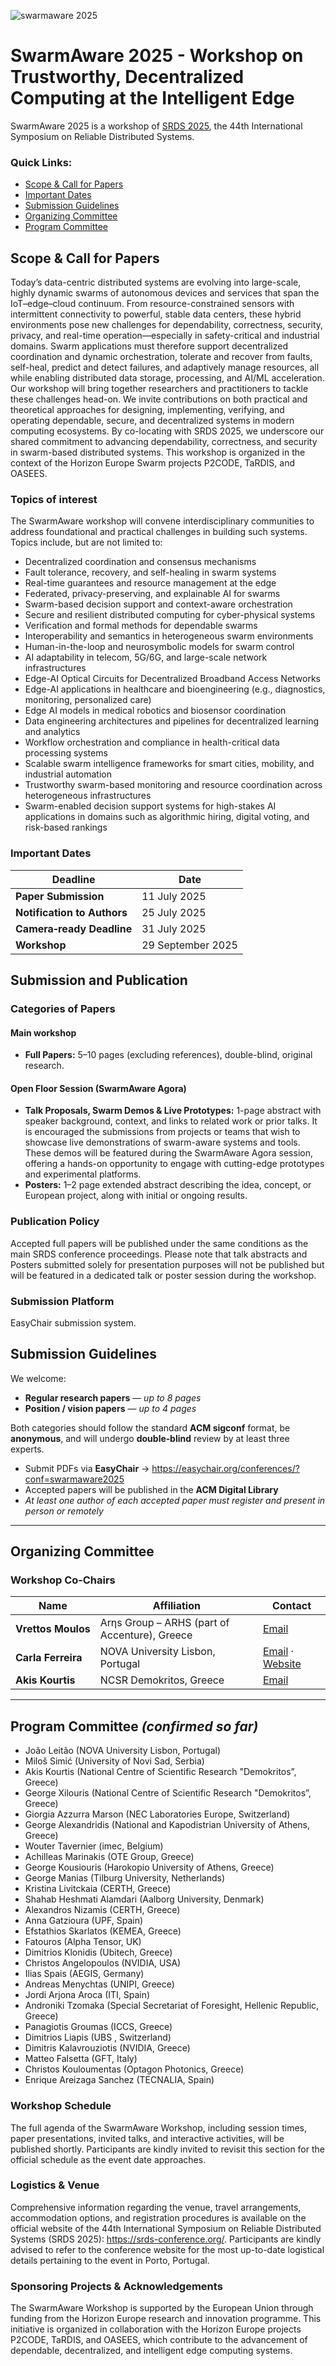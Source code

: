 ![swarmaware 2025](banner.jpg)

# SwarmAware 2025 - Workshop on Trustworthy, Decentralized Computing at the Intelligent Edge

SwarmAware 2025 is a workshop of [SRDS 2025](https://srds-conference.org/), the 44th International Symposium on Reliable Distributed Systems.

### Quick Links:

* [Scope & Call for Papers](#scope--call-for-papers) 
* [Important Dates](#important-dates)
* [Submission Guidelines](#submission-guidelines)  
* [Organizing Committee](#organizing-committee)  
* [Program Committee](#program-committee)

## Scope & Call for Papers

Today’s data-centric distributed systems are evolving into large-scale, highly dynamic swarms of autonomous devices and services that span the IoT–edge–cloud continuum. From resource-constrained sensors with intermittent connectivity to powerful, stable data centers, these hybrid environments pose new challenges for dependability, correctness, security, privacy, and real-time operation—especially in safety-critical and industrial domains. Swarm applications must therefore support decentralized coordination and dynamic orchestration, tolerate and recover from faults, self-heal, predict and detect failures, and adaptively manage resources, all while enabling distributed data storage, processing, and AI/ML acceleration.
Our workshop will bring together researchers and practitioners to tackle these challenges head-on. We invite contributions on both practical and theoretical approaches for designing, implementing, verifying, and operating dependable, secure, and decentralized systems in modern computing ecosystems.
By co-locating with SRDS 2025, we underscore our shared commitment to advancing dependability, correctness, and security in swarm-based distributed systems. This workshop is organized in the context of the Horizon Europe Swarm projects P2CODE, TaRDIS, and OASEES.

### Topics of interest
The SwarmAware workshop will convene interdisciplinary communities to address foundational and practical challenges in building such systems. Topics include, but are not limited to:
* Decentralized coordination and consensus mechanisms
* Fault tolerance, recovery, and self-healing in swarm systems
* Real-time guarantees and resource management at the edge
* Federated, privacy-preserving, and explainable AI for swarms
* Swarm-based decision support and context-aware orchestration
* Secure and resilient distributed computing for cyber-physical systems
* Verification and formal methods for dependable swarms
* Interoperability and semantics in heterogeneous swarm environments
* Human-in-the-loop and neurosymbolic models for swarm control
* AI adaptability in telecom, 5G/6G, and large-scale network infrastructures
* Edge-AI Optical Circuits for Decentralized Broadband Access Networks
* Edge-AI applications in healthcare and bioengineering (e.g., diagnostics, monitoring, personalized care)
* Edge AI models in medical robotics and biosensor coordination 
* Data engineering architectures and pipelines for decentralized learning and analytics
* Workflow orchestration and compliance in health-critical data processing systems
* Scalable swarm intelligence frameworks for smart cities, mobility, and industrial automation
* Trustworthy swarm-based monitoring and resource coordination across heterogeneous infrastructures
* Swarm-enabled decision support systems for high-stakes AI applications in domains such as algorithmic hiring, digital voting, and risk-based rankings

### Important Dates

| Deadline | Date |
| --- | --- |
| **Paper Submission** | 11 July 2025 |
| **Notification to Authors** | 25 July 2025 |
| **Camera‑ready Deadline** | 31 July 2025 |
| **Workshop** | 29 September 2025 |

## Submission and Publication

### Categories of Papers

#### Main workshop
* __Full Papers:__ 5–10 pages (excluding references), double-blind, original research.

#### Open Floor Session (SwarmAware Agora)
* __Talk Proposals, Swarm Demos & Live Prototypes:__ 1-page abstract with speaker background, context, and links to related work or prior talks. It is encouraged the submissions from projects or teams that wish to showcase live demonstrations of swarm-aware systems and tools. These demos will be featured during the SwarmAware Agora session, offering a hands-on opportunity to engage with cutting-edge prototypes and experimental platforms.
* __Posters:__ 1–2 page extended abstract describing the idea, concept, or European project, along with initial or ongoing results.

### Publication Policy
Accepted full papers will be published under the same conditions as the main SRDS conference proceedings.
Please note that talk abstracts and Posters submitted solely for presentation purposes will not be published but will be featured in a dedicated talk or poster session during the workshop.

### Submission Platform
EasyChair submission system.

## Submission Guidelines

We welcome:

- **Regular research papers** — *up to 8 pages*
- **Position / vision papers** — *up to 4 pages*

Both categories should follow the standard **ACM sigconf** format, be **anonymous**, and will undergo **double‑blind** review by at least three experts.

- Submit PDFs via **EasyChair** → <https://easychair.org/conferences/?conf=swarmaware2025>
- Accepted papers will be published in the **ACM Digital Library**
- *At least one author of each accepted paper must register and present in person or remotely*

---

## Organizing Committee

### Workshop Co‑Chairs

| Name | Affiliation | Contact |
| --- | --- | --- |
| **Vrettos Moulos** | Arηs Group – ARHS (part of Accenture), Greece | [Email](mailto:Vrettos.Moulos@arhs-dev-hellas.com) |
| **Carla Ferreira** | NOVA University Lisbon, Portugal | [Email](mailto:carla.ferreira@fct.unl.pt) · [Website](http://www-ctp.di.fct.unl.pt/~cf/) |
| **Akis Kourtis** | NCSR Demokritos, Greece | [Email](mailto:akis.kourtis@iit.demokritos.gr) |

---

## Program Committee *(confirmed so far)*

* João Leitão (NOVA University Lisbon, Portugal)
* Miloš Simić (University of Novi Sad, Serbia)
* Akis Kourtis (National Centre of Scientific Research "Demokritos”, Greece)
* George Xilouris (National Centre of Scientific Research "Demokritos”, Greece)
* Giorgia Azzurra Marson (NEC Laboratories Europe, Switzerland)
* George Alexandridis (National and Kapodistrian University of Athens, Greece)
* Wouter Tavernier (imec, Belgium)
* Achilleas Marinakis (OTE Group, Greece)
* George Kousiouris (Harokopio University of Athens, Greece)
* George Manias (Tilburg University, Netherlands)
* Kristina Livitckaia (CERTH, Greece)
* Shahab Heshmati Alamdari (Aalborg University, Denmark)
* Alexandros Nizamis (CERTH, Greece)
* Anna Gatzioura (UPF, Spain)
* Efstathios Skarlatos (KEMEA, Greece)
* Fatouros (Alpha Tensor, UK)
* Dimitrios Klonidis (Ubitech, Greece)
* Christos Angelopoulos (NVIDIA, USA)
* Ilias Spais (AEGIS, Germany)
* Andreas Menychtas (UNIPI, Greece)
* Jordi Arjona Aroca (ITI, Spain)
* Androniki Tzomaka (Special Secretariat of Foresight, Hellenic Republic, Greece)
* Panagiotis Groumas (ICCS, Greece)
* Dimitrios Liapis (UBS , Switzerland)
* Dimitris Kalavrouziotis (NVIDIA, Greece)
* Matteo Falsetta (GFT, Italy)
* Christos Kouloumentas (Optagon Photonics, Greece)
* Enrique Areizaga Sanchez (TECNALIA, Spain)

### Workshop Schedule
The full agenda of the SwarmAware Workshop, including session times, paper presentations, invited talks, and interactive activities, will be published shortly. Participants are kindly invited to revisit this section for the official schedule as the event date approaches. 

### Logistics & Venue
Comprehensive information regarding the venue, travel arrangements, accommodation options, and registration procedures is available on the official website of the 44th International Symposium on Reliable Distributed Systems (SRDS 2025): https://srds-conference.org/. Participants are kindly advised to refer to the conference website for the most up-to-date logistical details pertaining to the event in Porto, Portugal.

### Sponsoring Projects & Acknowledgements
The SwarmAware Workshop is supported by the European Union through funding from the Horizon Europe research and innovation programme. This initiative is organized in collaboration with the Horizon Europe projects P2CODE, TaRDIS, and OASEES, which contribute to the advancement of dependable, decentralized, and intelligent edge computing systems.


